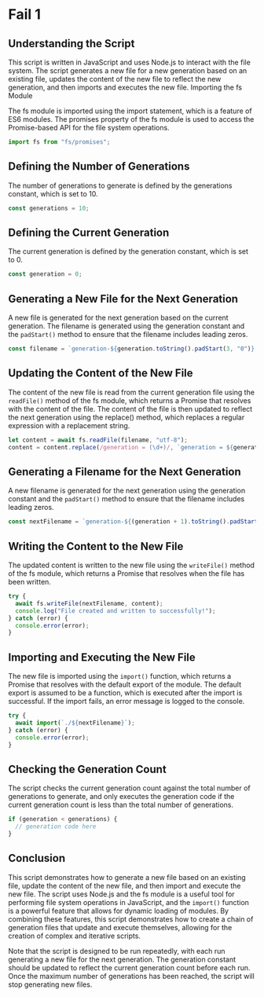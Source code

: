 # Fail 1

## Understanding the Script

This script is written in JavaScript and uses Node.js to interact with the file system. The script
generates a new file for a new generation based on an existing file, updates the content of the new
file to reflect the new generation, and then imports and executes the new file.
Importing the fs Module

The fs module is imported using the import statement, which is a feature of ES6 modules. The
promises property of the fs module is used to access the Promise-based API for the file system
operations.

```javascript
import fs from "fs/promises";
```

## Defining the Number of Generations

The number of generations to generate is defined by the generations constant, which is set to 10.

```javascript
const generations = 10;
```

## Defining the Current Generation

The current generation is defined by the generation constant, which is set to 0.

```javascript
const generation = 0;
```

## Generating a New File for the Next Generation

A new file is generated for the next generation based on the current generation. The filename is
generated using the generation constant and the `padStart()` method to ensure that the filename
includes leading zeros.

```javascript
const filename = `generation-${generation.toString().padStart(3, "0")}.js`;
```

## Updating the Content of the New File

The content of the new file is read from the current generation file using the `readFile()` method
of the fs module, which returns a Promise that resolves with the content of the file. The content of
the file is then updated to reflect the next generation using the replace() method, which replaces a
regular expression with a replacement string.

```javascript
let content = await fs.readFile(filename, "utf-8");
content = content.replace(/generation = (\d+)/, `generation = ${generation + 1}`);
```

## Generating a Filename for the Next Generation

A new filename is generated for the next generation using the generation constant and the
`padStart()` method to ensure that the filename includes leading zeros.

```javascript
const nextFilename = `generation-${(generation + 1).toString().padStart(3, "0")}.js`;
```

## Writing the Content to the New File

The updated content is written to the new file using the `writeFile()` method of the fs module,
which returns a Promise that resolves when the file has been written.

```javascript
try {
  await fs.writeFile(nextFilename, content);
  console.log("File created and written to successfully!");
} catch (error) {
  console.error(error);
}
```

## Importing and Executing the New File

The new file is imported using the `import()` function, which returns a Promise that resolves with
the default export of the module. The default export is assumed to be a function, which is executed
after the import is successful. If the import fails, an error message is logged to the console.

```javascript
try {
  await import(`./${nextFilename}`);
} catch (error) {
  console.error(error);
}
```

## Checking the Generation Count

The script checks the current generation count against the total number of generations to generate,
and only executes the generation code if the current generation count is less than the total number
of generations.

```javascript
if (generation < generations) {
  // generation code here
}
```

## Conclusion

This script demonstrates how to generate a new file based on an existing file, update the content of
the new file, and then import and execute the new file. The script uses Node.js and the fs module is
a useful tool for performing file system operations in JavaScript, and the `import()` function is a
powerful feature that allows for dynamic loading of modules. By combining these features, this
script demonstrates how to create a chain of generation files that update and execute themselves,
allowing for the creation of complex and iterative scripts.

Note that the script is designed to be run repeatedly, with each run generating a new file for the
next generation. The generation constant should be updated to reflect the current generation count
before each run. Once the maximum number of generations has been reached, the script will stop
generating new files.

